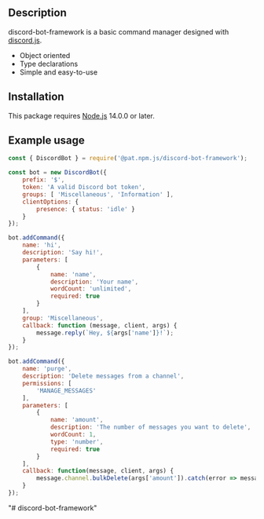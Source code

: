 ## Description

discord-bot-framework is a basic command manager designed with [discord.js](https://www.npmjs.com/package/discord.js).
* Object oriented
* Type declarations
* Simple and easy-to-use
## Installation
This package requires [Node.js](https://nodejs.org/en/download/) 14.0.0 or later.
## Example usage
```javascript
const { DiscordBot } = require('@pat.npm.js/discord-bot-framework');

const bot = new DiscordBot({
    prefix: '$',
    token: 'A valid Discord bot token',
    groups: [ 'Miscellaneous', 'Information' ],
    clientOptions: {
        presence: { status: 'idle' }
    }
});

bot.addCommand({
    name: 'hi',
    description: 'Say hi!',
    parameters: [
        {
            name: 'name',
            description: 'Your name',
            wordCount: 'unlimited',
            required: true
        }
    ],
    group: 'Miscellaneous',
    callback: function (message, client, args) {
        message.reply(`Hey, ${args['name']}!`);
    }
});

bot.addCommand({
    name: 'purge',
    description: 'Delete messages from a channel',
    permissions: [
        'MANAGE_MESSAGES'
    ],
    parameters: [
        {
            name: 'amount',
            description: 'The number of messages you want to delete',
            wordCount: 1,
            type: 'number',
            required: true
        }
    ],
    callback: function(message, client, args) {
        message.channel.bulkDelete(args['amount']).catch(error => message.reply('I could not delete any messages!'));
    }
});
```
"# discord-bot-framework" 

